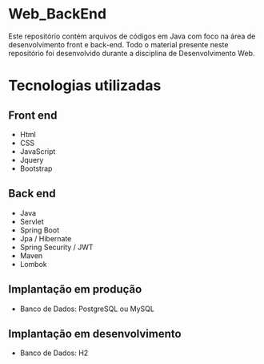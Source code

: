 # Web_BackEnd
Este repositório contém arquivos de códigos em Java com foco na área de desenvolvimento front e back-end. Todo o material presente neste repositório foi desenvolvido durante a disciplina de Desenvolvimento Web.

# Tecnologias utilizadas
## Front end
- Html
- CSS
- JavaScript
- Jquery
- Bootstrap

## Back end
- Java
- Servlet
- Spring Boot
- Jpa / Hibernate
- Spring Security / JWT
- Maven
- Lombok

## Implantação em produção
- Banco de Dados: PostgreSQL ou MySQL

## Implantação em desenvolvimento
- Banco de Dados: H2
